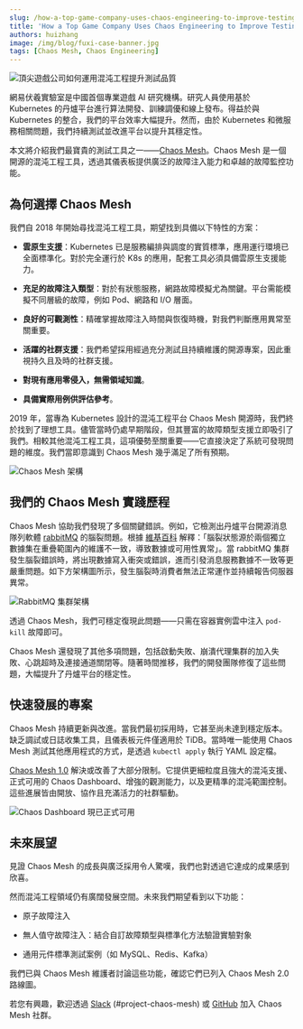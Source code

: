 ```yaml
---
slug: /how-a-top-game-company-uses-chaos-engineering-to-improve-testing
title: 'How a Top Game Company Uses Chaos Engineering to Improve Testing'
authors: huizhang
image: /img/blog/fuxi-case-banner.jpg
tags: [Chaos Mesh, Chaos Engineering]
---
```


![頂尖遊戲公司如何運用混沌工程提升測試品質](/img/blog/fuxi-case-banner.jpg)

網易伏羲實驗室是中國首個專業遊戲 AI 研究機構。研究人員使用基於 Kubernetes 的丹爐平台進行算法開發、訓練調優和線上發布。得益於與 Kubernetes 的整合，我們的平台效率大幅提升。然而，由於 Kubernetes 和微服務相關問題，我們持續測試並改進平台以提升其穩定性。

<!--truncate-->

本文將介紹我們最寶貴的測試工具之一——[Chaos Mesh](https://github.com/chaos-mesh/chaos-mesh)。Chaos Mesh 是一個開源的混沌工程工具，透過其儀表板提供廣泛的故障注入能力和卓越的故障監控功能。

## 為何選擇 Chaos Mesh

我們自 2018 年開始尋找混沌工程工具，期望找到具備以下特性的方案：

- **雲原生支援**：Kubernetes 已是服務編排與調度的實質標準，應用運行環境已全面標準化。對於完全運行於 K8s 的應用，配套工具必須具備雲原生支援能力。

- **充足的故障注入類型**：對於有狀態服務，網路故障模擬尤為關鍵。平台需能模擬不同層級的故障，例如 Pod、網路和 I/O 層面。

- **良好的可觀測性**：精確掌握故障注入時間與恢復時機，對我們判斷應用異常至關重要。

- **活躍的社群支援**：我們希望採用經過充分測試且持續維護的開源專案，因此重視持久且及時的社群支援。

- **對現有應用零侵入，無需領域知識**。

- **具備實際用例供評估參考**。

2019 年，當專為 Kubernetes 設計的混沌工程平台 Chaos Mesh 開源時，我們終於找到了理想工具。儘管當時仍處早期階段，但其豐富的故障類型支援立即吸引了我們。相較其他混沌工程工具，這項優勢至關重要——它直接決定了系統可發現問題的維度。我們當即意識到 Chaos Mesh 幾乎滿足了所有預期。

![Chaos Mesh 架構](/img/blog/chaos-mesh-architecture.png)

## 我們的 Chaos Mesh 實踐歷程

Chaos Mesh 協助我們發現了多個關鍵錯誤。例如，它檢測出丹爐平台開源消息隊列軟體 [rabbitMQ](https://www.rabbitmq.com/) 的腦裂問題。根據 [維基百科](https://en.wikipedia.org/wiki/Split-brain) 解釋：「腦裂狀態源於兩個獨立數據集在重疊範圍內的維護不一致，導致數據或可用性異常」。當 rabbitMQ 集群發生腦裂錯誤時，將出現數據寫入衝突或錯誤，進而引發消息服務數據不一致等更嚴重問題。如下方架構圖所示，發生腦裂時消費者無法正常運作並持續報告伺服器異常。

![RabbitMQ 集群架構](/img/blog/architecture-of-a-rabbitmq-cluster.png)

透過 Chaos Mesh，我們可穩定復現此問題——只需在容器實例雲中注入 `pod-kill` 故障即可。

Chaos Mesh 還發現了其他多項問題，包括啟動失敗、崩潰代理集群的加入失敗、心跳超時及連接通道關閉等。隨著時間推移，我們的開發團隊修復了這些問題，大幅提升了丹爐平台的穩定性。

## 快速發展的專案

Chaos Mesh 持續更新與改進。當我們最初採用時，它甚至尚未達到穩定版本。缺乏調試或日誌收集工具，且儀表板元件僅適用於 TiDB。當時唯一能使用 Chaos Mesh 測試其他應用程式的方式，是透過 `kubectl apply` 執行 YAML 設定檔。

[Chaos Mesh 1.0](https://chaos-mesh.org/blog/chaos-mesh-1.0-chaos-engineering-on-kubernetes-made-easier) 解決或改善了大部分限制。它提供更細粒度且強大的混沌支援、正式可用的 Chaos Dashboard、增強的觀測能力，以及更精準的混沌範圍控制。這些進展皆由開放、協作且充滿活力的社群驅動。

![Chaos Dashboard 現已正式可用](/img/blog/chaos-dashboard.gif)

## 未來展望

見證 Chaos Mesh 的成長與廣泛採用令人驚嘆，我們也對透過它達成的成果感到欣喜。

然而混沌工程領域仍有廣闊發展空間。未來我們期望看到以下功能：

- 原子故障注入

- 無人值守故障注入：結合自訂故障類型與標準化方法驗證實驗對象

- 通用元件標準測試案例（如 MySQL、Redis、Kafka）

我們已與 Chaos Mesh 維護者討論這些功能，確認它們已列入 Chaos Mesh 2.0 路線圖。

若您有興趣，歡迎透過 [Slack](https://slack.cncf.io/) (#project-chaos-mesh) 或 [GitHub](https://github.com/chaos-mesh/chaos-mesh) 加入 Chaos Mesh 社群。